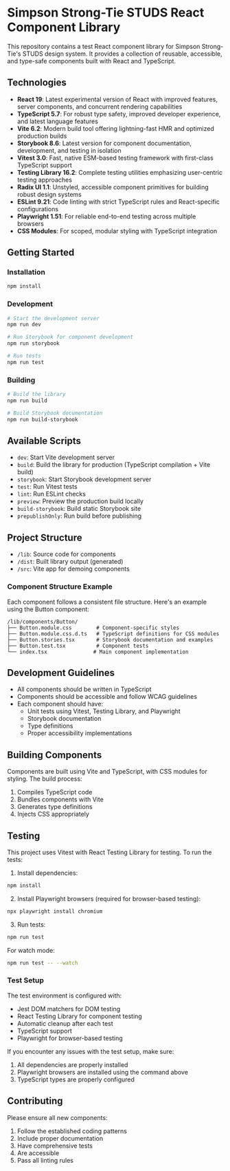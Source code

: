 # Simpson Strong-Tie STUDS React Component Library

This repository contains a test React component library for Simpson Strong-Tie's STUDS design system. It provides a collection of reusable, accessible, and type-safe components built with React and TypeScript.

## Technologies

- **React 19**: Latest experimental version of React with improved features, server components, and concurrent rendering capabilities
- **TypeScript 5.7**: For robust type safety, improved developer experience, and latest language features
- **Vite 6.2**: Modern build tool offering lightning-fast HMR and optimized production builds
- **Storybook 8.6**: Latest version for component documentation, development, and testing in isolation
- **Vitest 3.0**: Fast, native ESM-based testing framework with first-class TypeScript support
- **Testing Library 16.2**: Complete testing utilities emphasizing user-centric testing approaches
- **Radix UI 1.1**: Unstyled, accessible component primitives for building robust design systems
- **ESLint 9.21**: Code linting with strict TypeScript rules and React-specific configurations
- **Playwright 1.51**: For reliable end-to-end testing across multiple browsers
- **CSS Modules**: For scoped, modular styling with TypeScript integration

## Getting Started

### Installation

```bash
npm install
```

### Development

```bash
# Start the development server
npm run dev

# Run Storybook for component development
npm run storybook

# Run tests
npm run test
```

### Building

```bash
# Build the library
npm run build

# Build Storybook documentation
npm run build-storybook
```

## Available Scripts

- `dev`: Start Vite development server
- `build`: Build the library for production (TypeScript compilation + Vite build)
- `storybook`: Start Storybook development server
- `test`: Run Vitest tests
- `lint`: Run ESLint checks
- `preview`: Preview the production build locally
- `build-storybook`: Build static Storybook site
- `prepublishOnly`: Run build before publishing

## Project Structure

- `/lib`: Source code for components
- `/dist`: Built library output (generated)
- `/src`: Vite app for demoing components

### Component Structure Example

Each component follows a consistent file structure. Here's an example using the Button component:

```
/lib/components/Button/
├── Button.module.css        # Component-specific styles
├── Button.module.css.d.ts   # TypeScript definitions for CSS modules
├── Button.stories.tsx       # Storybook documentation and examples
├── Button.test.tsx          # Component tests
└── index.tsx               # Main component implementation
```

## Development Guidelines

- All components should be written in TypeScript
- Components should be accessible and follow WCAG guidelines
- Each component should have:
  - Unit tests using Vitest, Testing Library, and Playwright
  - Storybook documentation
  - Type definitions
  - Proper accessibility implementations

## Building Components

Components are built using Vite and TypeScript, with CSS modules for styling. The build process:

1. Compiles TypeScript code
2. Bundles components with Vite
3. Generates type definitions
4. Injects CSS appropriately

## Testing

This project uses Vitest with React Testing Library for testing. To run the tests:

1. Install dependencies:

```bash
npm install
```

2. Install Playwright browsers (required for browser-based testing):

```bash
npx playwright install chromium
```

3. Run tests:

```bash
npm run test
```

For watch mode:

```bash
npm run test -- --watch
```

### Test Setup

The test environment is configured with:

- Jest DOM matchers for DOM testing
- React Testing Library for component testing
- Automatic cleanup after each test
- TypeScript support
- Playwright for browser-based testing

If you encounter any issues with the test setup, make sure:

1. All dependencies are properly installed
2. Playwright browsers are installed using the command above
3. TypeScript types are properly configured

## Contributing

Please ensure all new components:

1. Follow the established coding patterns
2. Include proper documentation
3. Have comprehensive tests
4. Are accessible
5. Pass all linting rules
